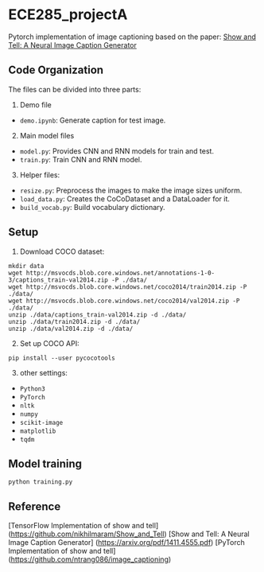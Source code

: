 # ECE285_projectA
Pytorch implementation of image captioning based on the paper: [Show and Tell: A Neural Image Caption Generator](https://arxiv.org/pdf/1411.4555.pdf)

## Code Organization
The files can be divided into three parts:
1. Demo file
- `demo.ipynb`: Generate caption for test image.
2. Main model files
- `model.py`: Provides CNN and RNN models for train and test.
- `train.py`: Train CNN and RNN model.
3. Helper files:
- `resize.py`: Preprocess the images to make the image sizes uniform.
- `load_data.py`: Creates the CoCoDataset and a DataLoader for it.
- `build_vocab.py`:  Build vocabulary dictionary.

## Setup
1. Download COCO dataset:
```
mkdir data
wget http://msvocds.blob.core.windows.net/annotations-1-0-3/captions_train-val2014.zip -P ./data/
wget http://msvocds.blob.core.windows.net/coco2014/train2014.zip -P ./data/
wget http://msvocds.blob.core.windows.net/coco2014/val2014.zip -P ./data/
unzip ./data/captions_train-val2014.zip -d ./data/
unzip ./data/train2014.zip -d ./data/
unzip ./data/val2014.zip -d ./data/ 
```
2. Set up COCO API:
```
pip install --user pycocotools
```
3. other settings:
- `Python3`
- `PyTorch`
- `nltk`
- `numpy`
- `scikit-image`
- `matplotlib`
- `tqdm`


## Model training
```
python training.py
```

## Reference
[TensorFlow Implementation of show and tell] (https://github.com/nikhilmaram/Show_and_Tell)
[Show and Tell: A Neural Image Caption Generator] (https://arxiv.org/pdf/1411.4555.pdf)
[PyTorch Implementation of show and tell] (https://github.com/ntrang086/image_captioning)